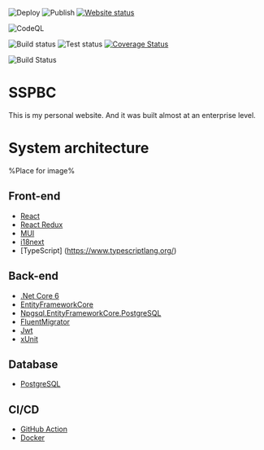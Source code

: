 ![Deploy](https://github.com/ChiefNoir/BusinessCard/workflows/Deploy/badge.svg?branch=master)
![Publish](https://github.com/ChiefNoir/BusinessCard/workflows/Publish/badge.svg?branch=master)
[![Website status](https://img.shields.io/website?label=Website%20status&url=https%3A%2F%2Ffireplace-of-despair.org%2F)](https://fireplace-of-despair.org)

![CodeQL](https://github.com/ChiefNoir/BusinessCard/workflows/CodeQL/badge.svg?branch=master)

![Build status](https://github.com/ChiefNoir/BusinessCard/workflows/Build%20back-end/badge.svg?branch=master)
![Test status](https://github.com/ChiefNoir/BusinessCard/workflows/Test%20back-end/badge.svg?branch=master)
[![Coverage Status](https://coveralls.io/repos/github/ChiefNoir/BusinessCard/badge.svg?branch=master)](https://coveralls.io/github/ChiefNoir/BusinessCard?branch=master)

![Build Status](https://github.com/ChiefNoir/BusinessCard/workflows/Build%20front-end/badge.svg?branch=master)


# SSPBC
This is my personal website.
And it was built almost at an enterprise level.

# System architecture
%Place for image%

## Front-end
- [React](https://reactjs.org/)
- [React Redux](https://react-redux.js.org/)
- [MUI](https://mui.com/)
- [i18next](https://www.i18next.com/)
- [TypeScript] (https://www.typescriptlang.org/)

## Back-end
- [.Net Core 6](https://dotnet.microsoft.com/download)
- [EntityFrameworkCore](https://dotnet.microsoft.com/download)
- [Npgsql.EntityFrameworkCore.PostgreSQL](https://www.nuget.org/packages/Npgsql.EntityFrameworkCore.PostgreSQL/)
- [FluentMigrator](https://fluentmigrator.github.io/)
- [Jwt](https://github.com/AzureAD/azure-activedirectory-identitymodel-extensions-for-dotnet)
- [xUnit](https://xunit.net/)

## Database
- [PostgreSQL](https://www.postgresql.org/)

## CI/CD
- [GitHub Action](https://github.com/features/actions)
- [Docker](https://www.docker.com/)
